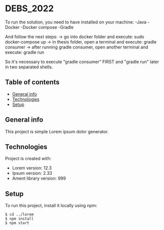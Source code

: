 # DEBS_2022

To run the solution, you need to have installed on your machine:
-Java
-Docker
-Docker compose
-Gradle

And follow the next steps:
-> go into docker folder and execute: sudo docker-compose up
-> in thesis folder, open a terminal and execute: gradle consumer
-> after running gradle consumer, open another terminal and execute: gradle run 

So it's necessary to execute "gradle consumer" FIRST and "gradle run" later in two separated shells.

## Table of contents
* [General info](#general-info)
* [Technologies](#technologies)
* [Setup](#setup)

## General info
This project is simple Lorem ipsum dolor generator.
	
## Technologies
Project is created with:
* Lorem version: 12.3
* Ipsum version: 2.33
* Ament library version: 999
	
## Setup
To run this project, install it locally using npm:

```
$ cd ../lorem
$ npm install
$ npm start
```
